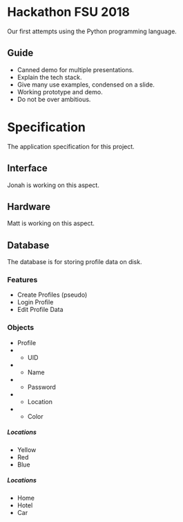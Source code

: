 # Hackathon FSU 2018
Our first attempts using the Python programming language.

## Guide
* Canned demo for multiple presentations.
* Explain the tech stack.
* Give many use examples, condensed on a slide.
* Working prototype and demo.
* Do not be over ambitious.

# Specification
The application specification for this project.

## Interface 
Jonah is working on this aspect.
## Hardware
Matt is working on this aspect.

## Database
The database is for storing profile data on disk.

### Features
* Create Profiles (pseudo)
* Login Profile
* Edit Profile Data

### Objects
* Profile
* * UID
* * Name
* * Password
* * Location
* * Color

##### Locations
* Yellow
* Red
* Blue

##### Locations
* Home
* Hotel
* Car

